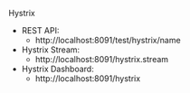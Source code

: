Hystrix
* REST API:
    * http://localhost:8091/test/hystrix/name
* Hystrix Stream:
    * http://localhost:8091/hystrix.stream
* Hystrix Dashboard:
    * http://localhost:8091/hystrix
